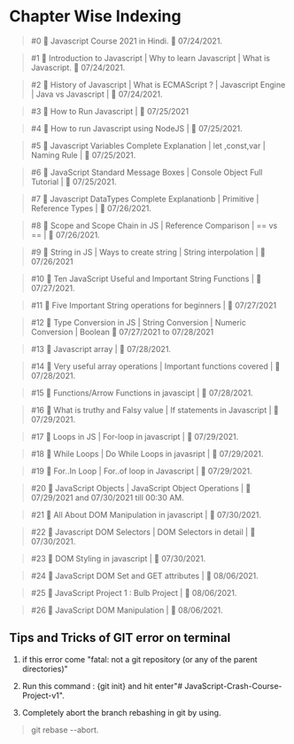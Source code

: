 # Chapter Wise Indexing

> #0 🛑 Javascript Course 2021 in Hindi.   📅 07/24/2021.

> #1 🛑 Introduction to Javascript | Why to learn Javascript | What is Javascript.  📅 07/24/2021.
       
> #2 🛑 History of Javascript | What is ECMAScript ? | Javascript Engine | Java vs Javascript | 📅 07/24/2021.
            
> #3 🛑 How to Run Javascript | 📅 07/25/2021

> #4 🛑 How to run Javascript using NodeJS | 📅 07/25/2021.

> #5 🛑 Javascript Variables Complete Explanation | let ,const,var | Naming Rule | 📅 07/25/2021.

> #6 🛑 JavaScript Standard Message Boxes | Console Object Full Tutorial | 📅 07/25/2021.

> #7 🛑 Javascript DataTypes Complete Explanationb | Primitive | Reference Types | 📅 07/26/2021.

> #8 🛑 Scope and Scope Chain in JS | Reference Comparison | == vs == |    📅 07/26/2021.

> #9 🛑 String in JS | Ways to create string | String interpolation | 📅 07/26/2021

> #10 🛑 Ten JavaScript Useful and Important String Functions |  📅 07/27/2021.
        
> #11 🛑 Five Important String operations for beginners |  📅 07/27/2021

> #12 🛑 Type Conversion in JS | String Conversion | Numeric Conversion | Boolean  📅 07/27/2021 to 07/28/2021

> #13 🛑 Javascript array |  📅 07/28/2021.

> #14 🛑 Very useful array operations | Important functions covered |  📅 07/28/2021.

> #15 🛑 Functions/Arrow Functions in javascipt |  📅 07/28/2021.

> #16 🛑 What is truthy and Falsy value | If statements in Javascript |  📅 07/29/2021.

> #17 🛑 Loops in JS | For-loop in javascript |  📅 07/29/2021.

> #18 🛑 While Loops | Do While Loops in javasript |  📅 07/29/2021.

> #19 🛑 For..In Loop | For..of loop in Javascript |  📅 07/29/2021.

> #20 🛑 JavaScript Objects | JavaScript Object Operations |   📅 07/29/2021 and 07/30/2021 till 00:30 AM.

> #21 🛑 All About DOM Manipulation in javascript |  📅 07/30/2021.

> #22 🛑 Javascript DOM Selectors | DOM Selectors in detail |  📅 07/30/2021.

> #23 🛑 DOM Styling in javascript |  📅 07/30/2021.    

> #24 🛑 JavaScript DOM Set and GET attributes | 📅 08/06/2021.    

> #25 🛑 JavaScript Project 1 : Bulb Project | 📅 08/06/2021.  

> #26 🛑 JavaScript DOM Manipulation  | 📅 08/06/2021.  



## Tips and Tricks of GIT error on terminal

1. if this error come "fatal: not a git repository (or any of the parent directories)"

2. Run this command : {git init} and hit enter"# JavaScript-Crash-Course-Project-v1".

3. Completely abort the branch rebashing in git by using.

> git rebase --abort.
